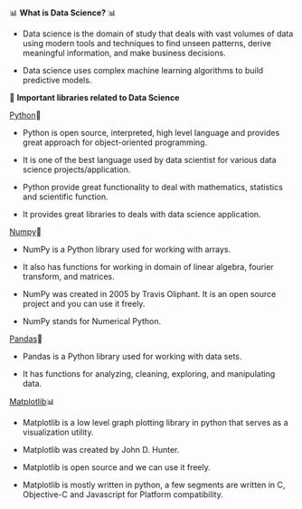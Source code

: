 📊 **What is Data Science?** 📊

- Data science is the domain of study that deals with vast volumes of data using modern tools and techniques to find unseen patterns, derive meaningful information, and make business decisions. 

- Data science uses complex machine learning algorithms to build predictive models.

🎯 **Important libraries related to Data Science**

[Python](https://www.kaggle.com/code/themrityunjaypathak/python-tutorial)🐍

- Python is open source, interpreted, high level language and provides great approach for object-oriented programming.

- It is one of the best language used by data scientist for various data science projects/application.

- Python provide great functionality to deal with mathematics, statistics and scientific function.

- It provides great libraries to deals with data science application.

[Numpy](https://www.kaggle.com/code/themrityunjaypathak/numpy-tutorial)📐

- NumPy is a Python library used for working with arrays.

- It also has functions for working in domain of linear algebra, fourier transform, and matrices.

- NumPy was created in 2005 by Travis Oliphant. It is an open source project and you can use it freely.

- NumPy stands for Numerical Python.

[Pandas](https://www.kaggle.com/code/themrityunjaypathak/pandas-tutorial)🐼

- Pandas is a Python library used for working with data sets.

- It has functions for analyzing, cleaning, exploring, and manipulating data.

[Matplotlib](https://www.kaggle.com/code/themrityunjaypathak/matplotlib-tutorial)📊

- Matplotlib is a low level graph plotting library in python that serves as a visualization utility.

- Matplotlib was created by John D. Hunter.

- Matplotlib is open source and we can use it freely.

- Matplotlib is mostly written in python, a few segments are written in C, Objective-C and Javascript for Platform compatibility.
